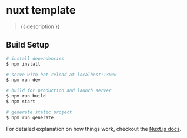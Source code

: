 # nuxt template

> {{ description }}

## Build Setup

``` bash
# install dependencies
$ npm install

# serve with hot reload at localhost:13000
$ npm run dev

# build for production and launch server
$ npm run build
$ npm start

# generate static project
$ npm run generate
```

For detailed explanation on how things work, checkout the [Nuxt.js docs](https://github.com/nuxt/nuxt.js).

